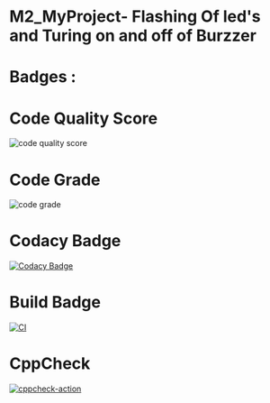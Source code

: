 # M2_MyProject- Flashing Of led's and Turing on and off of Burzzer

# Badges :

# Code Quality Score
![code quality score](https://api.codiga.io/project/32913/score/svg)


# Code Grade
![code grade](https://api.codiga.io/project/32913/status/svg)

# Codacy Badge
[![Codacy Badge](https://app.codacy.com/project/badge/Grade/eeb206cff74047208401ca7ad23140c1)](https://www.codacy.com/gh/Rupesh-ruby/M2_Myproject/dashboard?utm_source=github.com&amp;utm_medium=referral&amp;utm_content=Rupesh-ruby/M2_SeatHeatingSystem&amp;utm_campaign=Badge_Grade)


# Build Badge
[![CI](https://github.com/Rupesh-ruby/M2_Myproject/actions/workflows/main.yml/badge.svg)](https://github.com/Rupesh-ruby/M2_MyProject/actions/workflows/main.yml)


# CppCheck
[![cppcheck-action](https://github.com/Rupesh-ruby/M2_Myproject/actions/workflows/c-cppxyz.yml/badge.svg)](https://github.com/Rupesh-ruby/M2_MyProject/actions/workflows/c-cppxyz.yml)
